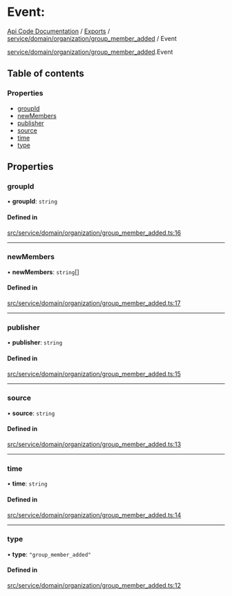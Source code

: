 # Event: 
 
[Api Code Documentation](../README.md) / [Exports](../modules.md) / [service/domain/organization/group\_member\_added](../modules/service_domain_organization_group_member_added.md) / Event

[service/domain/organization/group_member_added](../modules/service_domain_organization_group_member_added.md).Event

## Table of contents

### Properties

- [groupId](service_domain_organization_group_member_added.Event.md#groupid)
- [newMembers](service_domain_organization_group_member_added.Event.md#newmembers)
- [publisher](service_domain_organization_group_member_added.Event.md#publisher)
- [source](service_domain_organization_group_member_added.Event.md#source)
- [time](service_domain_organization_group_member_added.Event.md#time)
- [type](service_domain_organization_group_member_added.Event.md#type)

## Properties

### groupId

• **groupId**: `string`

#### Defined in

[src/service/domain/organization/group_member_added.ts:16](https://github.com/openkfw/TruBudget/blob/4d7fd4be/api/src/service/domain/organization/group_member_added.ts#L16)

___

### newMembers

• **newMembers**: `string`[]

#### Defined in

[src/service/domain/organization/group_member_added.ts:17](https://github.com/openkfw/TruBudget/blob/4d7fd4be/api/src/service/domain/organization/group_member_added.ts#L17)

___

### publisher

• **publisher**: `string`

#### Defined in

[src/service/domain/organization/group_member_added.ts:15](https://github.com/openkfw/TruBudget/blob/4d7fd4be/api/src/service/domain/organization/group_member_added.ts#L15)

___

### source

• **source**: `string`

#### Defined in

[src/service/domain/organization/group_member_added.ts:13](https://github.com/openkfw/TruBudget/blob/4d7fd4be/api/src/service/domain/organization/group_member_added.ts#L13)

___

### time

• **time**: `string`

#### Defined in

[src/service/domain/organization/group_member_added.ts:14](https://github.com/openkfw/TruBudget/blob/4d7fd4be/api/src/service/domain/organization/group_member_added.ts#L14)

___

### type

• **type**: ``"group_member_added"``

#### Defined in

[src/service/domain/organization/group_member_added.ts:12](https://github.com/openkfw/TruBudget/blob/4d7fd4be/api/src/service/domain/organization/group_member_added.ts#L12)
